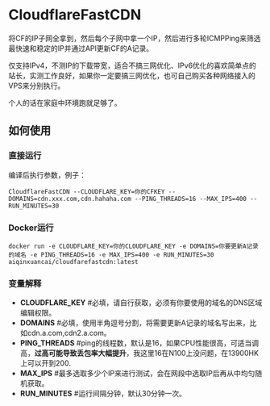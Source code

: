 # CloudflareFastCDN
将CF的IP子网全拿到，然后每个子网中拿一个IP，然后进行多轮ICMPPing来筛选最快速和稳定的IP并通过API更新CF的A记录。

仅支持IPv4，不测IP的下载带宽，适合不搞三网优化、IPv6优化的喜欢简单点的站长，实测工作良好，如果你一定要搞三网优化，也可自己购买各种网络接入的VPS来分别执行。

个人的话在家庭中环境跑就足够了。

## 如何使用

### 直接运行
编译后执行参数，例子：
```
CloudflareFastCDN --CLOUDFLARE_KEY=你的CFKEY --DOMAINS=cdn.xxx.com,cdn.hahaha.com --PING_THREADS=16 --MAX_IPS=400 --RUN_MINUTES=30
```

### Docker运行
```
docker run -e CLOUDFLARE_KEY=你的CLOUDFLARE_KEY -e DOMAINS=你要更新A记录的域名 -e PING_THREADS=16 -e MAX_IPS=400 -e RUN_MINUTES=30 aiqinxuancai/cloudfarefastcdn:latest
```


### 变量解释

* **CLOUDFLARE_KEY** #必填，请自行获取，必须有你要使用的域名的DNS区域编辑权限。
* **DOMAINS** #必填，使用半角逗号分割，将需要更新A记录的域名写出来，比如cdn.a.com,cdn2.a.com。
* **PING_THREADS** #ping的线程数，默认是16，如果CPU性能很高，可适当调高，**过高可能导致丢包率大幅提升**，我这里16在N100上没问题，在13900HK上可以开到200.
* **MAX_IPS** #最多选取多少个IP来进行测试，会在网段中选取IP后再从中均匀随机获取。
* **RUN_MINUTES** #运行间隔分钟，默认30分钟一次。

